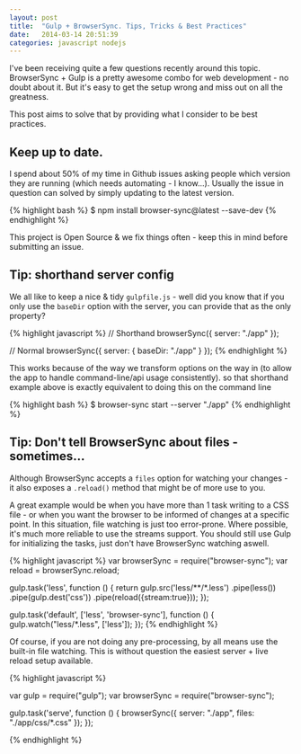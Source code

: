 ```yaml
---
layout: post
title:  "Gulp + BrowserSync. Tips, Tricks & Best Practices"
date:   2014-03-14 20:51:39
categories: javascript nodejs
---
```



I've been receiving quite a few questions recently around this topic. BrowserSync + Gulp is a pretty awesome 
combo for web development - no doubt about it. But it's easy to get the setup wrong and miss out on all the greatness.

This post aims to solve that by providing what I consider to be best practices. 

  
## Keep up to date.

I spend about 50% of my time in Github issues asking people which version they are running (which needs automating - I know...).
Usually the issue in question can solved by simply updating to the latest version.
  
{% highlight bash %}
$ npm install browser-sync@latest --save-dev
{% endhighlight %}

This project is Open Source & we fix things often - keep this in mind before submitting an issue.

## Tip: shorthand server config
We all like to keep a nice & tidy `gulpfile.js` - well did you know that if you only use the `baseDir` option with the server, 
you can provide that as the only property?

{% highlight javascript %}
// Shorthand
browserSync({
    server: "./app"
});

// Normal
browserSync({
    server: {
        baseDir: "./app"
    }
});
{% endhighlight %}

This works because of the way we transform options on the way in (to allow the app to handle command-line/api usage consistently). 
so that shorthand example above is exactly equivalent to doing this on the command line

{% highlight bash %}
$ browser-sync start --server "./app"
{% endhighlight %}

## Tip: Don't tell BrowserSync about files - sometimes...
Although BrowserSync accepts a `files` option for watching your changes - it also exposes a `.reload()` method that might 
be of more use to you.

A great example would be when you have more than 1 task writing to a CSS file - or when you want the browser to be informed
 of changes at a specific point. In this situation, file watching is just too error-prone. Where possible, it's much more reliable 
 to use the streams support. You should still use Gulp for initializing the tasks, just don't have BrowserSync watching aswell.
 
{% highlight javascript %}
var browserSync = require("browser-sync");
var reload      = browserSync.reload;

gulp.task('less', function () {
    return gulp.src('less/**/*.less')
        .pipe(less())
        .pipe(gulp.dest('css'))
        .pipe(reload({stream:true}));
});
 
 gulp.task('default', ['less', 'browser-sync'], function () {
     gulp.watch("less/*.less", ['less']);
 });
 {% endhighlight %}
 
 Of course, if you are not doing any pre-processing, by all means use the built-in file watching. This is without question 
 the easiest server + live reload setup available.
 
{% highlight javascript %}

var gulp        = require("gulp");
var browserSync = require("browser-sync");

gulp.task('serve', function () {
    browserSync({
        server: "./app",
        files: "./app/css/*.css"
    });
});

{% endhighlight %}

